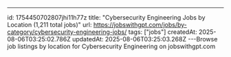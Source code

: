 ---
id: 1754450702807jhi11h77z
title: "Cybersecurity Engineering Jobs by Location          (1,211 total jobs)"
url: https://jobswithgpt.com/jobs/by-category/cybersecurity-engineering-jobs/
tags: ["jobs"]
createdAt: 2025-08-06T03:25:02.786Z
updatedAt: 2025-08-06T03:25:03.268Z
---Browse job listings by location for Cybersecurity Engineering on jobswithgpt.com
